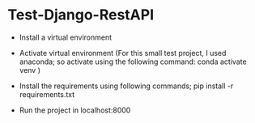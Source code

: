 # Test-Django-RestAPI

- Install a virtual environment
- Activate virtual environment
(For this small test project, I used anaconda; so activate using the following command:
    conda activate venv
)
- Install the requirements using following commands;
    pip install -r requirements.txt

- Run the project in localhost:8000